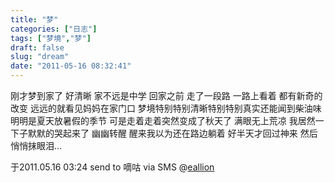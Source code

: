 ```yaml
---
title: "梦"
categories: ["日志"]
tags: ["梦境","梦"]
draft: false
slug: "dream"
date: "2011-05-16 08:32:41"
---
```


刚才梦到家了
好清晰
家不远是中学
回家之前
走了一段路
一路上看着
都有新奇的改变
远远的就看见妈妈在家门口
梦境特别特别清晰特别特别真实还能闻到柴油味
明明是夏天放暑假的季节
可是走着走着突然变成了秋天了
满眼无上荒凉
我居然一下子默默的哭起来了
幽幽转醒
醒来我以为还在路边躺着
好半天才回过神来
然后悄悄抹眼泪...

于2011.05.16 03:24 send to 嘀咕 via SMS @<a href="http://digu.com/eallion" target="_blank">eallion</a>
